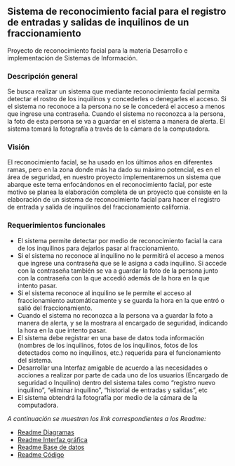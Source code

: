 ## Sistema de reconocimiento facial para el registro de entradas y salidas de inquilinos de un fraccionamiento
Proyecto de reconocimiento facial para la materia Desarrollo e implementación de Sistemas de Información.

### Descripción general
Se busca realizar un sistema que mediante reconocimiento facial permita detectar el rostro de los inquilinos y concederles o denegarles el acceso. Si el sistema no reconoce a la persona no se le concederá el acceso a menos que ingrese una contraseña. Cuando el sistema no reconozca a la persona, la foto de esta persona se va a guardar en el sistema a manera de alerta. El sistema tomará la fotografía a través de la cámara de la computadora. 

### Visión
El reconocimiento facial, se ha usado en los últimos años en diferentes ramas, pero en la zona donde más ha dado su máximo potencial, es en el área de seguridad, en nuestro proyecto implementaremos un sistema que abarque este tema enfocándonos en el reconocimiento facial, por este motivo se planea la elaboración completa de un proyecto que consiste en la elaboración de un sistema de reconocimiento facial para hacer el registro de entrada y salida de inquilinos del fraccionamiento california.

### Requerimientos funcionales
-	El sistema permite detectar por medio de reconocimiento facial la cara de los inquilinos para dejarlos pasar al fraccionamiento.
-	Si el sistema no reconoce al inquilino no le permitirá el acceso a menos que ingrese una contraseña que se le asigna a cada inquilino. Si accede con la contraseña también se va a guardar la foto de la persona junto con la contraseña con la que accedió además de la hora en la que intento pasar.
-	Si el sistema reconoce al inquilino se le permite el acceso al fraccionamiento automáticamente y se guarda la hora en la que entró o salió del fraccionamiento. 
- Cuando el sistema no reconozca a la persona va a guardar la foto a manera de alerta, y se la mostrara al encargado de seguridad, indicando la hora en la que intento pasar.
- El sistema debe registrar en una base de datos toda información (nombres de los inquilinos, fotos de los inquilinos, fotos de los detectados como no inquilinos, etc.) requerida para el funcionamiento del sistema. 
- Desarrollar una Interfaz amigable de acuerdo a las necesidades o acciones a realizar por parte de cada uno de los usuarios (Encargado de seguridad o Inquilino) dentro del sistema tales como “registro nuevo inquilino”, “eliminar inquilino”, “historial de entradas y salidas”, etc
- El sistema obtendrá la fotografía por medio de la cámara de la computadora. 

_A continuación se muestran los link correspondientes a los Readme:_
- [Readme Diagramas](https://github.com/jocelynv25/project_SCRUM/blob/145e4789b4993d776bc332217ad0fb4ee8161c06/Diagramas/README.md)
- [Readme Interfaz gráfica](https://github.com/jocelynv25/project_SCRUM/blob/145e4789b4993d776bc332217ad0fb4ee8161c06/Interfaz%20grafica/README.md)
- [Readme Base de datos](https://github.com/jocelynv25/project_SCRUM/blob/145e4789b4993d776bc332217ad0fb4ee8161c06/Base%20de%20datos/README.md)
- [Readme Código](https://github.com/jocelynv25/project_SCRUM/blob/145e4789b4993d776bc332217ad0fb4ee8161c06/Codigo/README.md)
